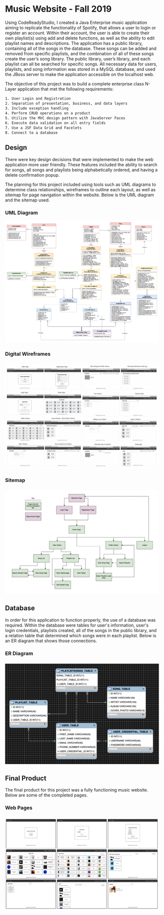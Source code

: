 # Music Website - Fall 2019

Using CodeReadyStudio, I created a Java Enterprise music application aiming to replicate the functionality of Spotify, that allows a user to login or register an account. Within their account, the user is able to create their own playlist(s) using add and delete functions, as well as the ability to edit playlist names and descriptions. The application has a public library, containing all of the songs in the database. These songs can be added and removed from specific playlists, and the combination of all of these songs create the user’s song library. The public library, user’s library, and each playlist can all be searched for specific songs. All necessary data for users, playlists, and song information was stored in a MySQL database, and used the JBoss server to make the application accessible on the localhost web.

The objective of this project was to  build a complete enterprise class N-Layer application that met the following requirements:

	1. User Login and Registration
	2. Separation of presentation, business, and data layers
	3. Include exception handling
	4. Perform CRUD operations on a product
	5. Utilize the MVC design pattern with JavaServer Faces
	6. Execute data validation on all entry fields
	7. Use a JSF Data Grid and Facelets
  	8. Connect to a database


<h2>Design</h2>

There were key design decisions that were implemented to make the web application more user friendly. These features included the ability to search for songs, all songs and playlists being alphabetically ordered, and having a delete confirmation popup.

The planning for this project included using tools such as UML diagrams to determine class relationships, wireframes to outline each layout, as well as sitemap for page navigation within the website. Below is the UML diagram and the sitemap used.

<h3>UML Diagram</h3>
<p align="center">
	<img src="MusicApplicationPNG/UML.png" alt="UML"/>
</p>

<h3>Digital Wireframes<h3>
<p align="center">
	<img src="MusicApplicationPNG/Wireframes.png" alt="Digital Wireframes"/>
</p>
	
<h3>Sitemap<h3>
<p align="center">
	<img src="MusicApplicationPNG/Sitemap.png" alt="Sitemap"/>
</p>

<h2>Database</h2>

In order for this application to function properly, the use of a database was required. Within the database were tables for user's information, user's login credentials, playlists created, all of the songs in the public library, and a relation table that determined which songs were in each playlist. Below is an ER diagram that shows those connections.

<h3>ER Diagram<h3>
<p align="center">
	<img src="MusicApplicationPNG/ERdiagram.png" alt="ER Diagram"/>
</p>


<h2>Final Product</h2>

The final product for this project was a fully functioning music website. Below are some of the completed pages.

<h3>Web Pages<h3>
<p align="center">
	<img src="MusicApplicationPNG/Pages.png" alt="Pages"/>
</p>

